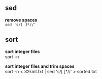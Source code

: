 ## sed

**remove spaces**<br>
`sed 's/[ ]*//'`

## sort

**sort integer files**<br>
sort -n

**sort integer files and trim spaces**<br>
sort -n < 32kint.txt | sed 's/[ ]*//' > sorted.txt

